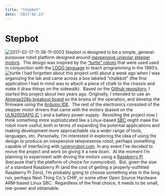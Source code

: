 ```yaml
---
title: "Stepbot"
date: "2017-02-23"
---
```


<div class="content">
<h1 id="stepbot">Stepbot</h1>
<p><img alt="2017-02-17-11-38-11-0003" src="/wp/2017/02/2017-02-17-11-38-11-0003.jpg"/> Stepbot is designed to be a simple, general-purpouse robot platform designed around <a href="http://astore.amazon.com/jjg00-20/detail/B01CP18J4A" target="_blank">inexpensive unipolar stepper motors</a>.  The design was inspired by the <a href="https://en.wikipedia.org/wiki/Turtle_%28robot%29" target="_blank">“turtle” robots</a> that were used used in conjunction with the <a href="https://en.wikipedia.org/wiki/Logo_%28programming_language%29" target="_blank">LOGO language</a> to teach programming in the 1980’s. <img alt="turtle" src="/wp/2017/02/turtle.jpg"/> I had forgotten about this project until about a week ago when I was organizing the lab and came across a box labeled “chalkbot” (the first application I had in mind was to attach a piece of chalk to the chassis and make it draw things on the sidewalk).  Based on the <a href="https://github.com/jjg/stepbot" target="_blank">Github repository</a>, I started this project about two years ago. Originally, I intended to use an <a href="https://www.tindie.com/products/mwhelectronics/atmega328p-breakout-board/" target="_blank">Atmega328p breakout board</a> as the brains of the operation, and develop the firmware using the <a href="https://www.arduino.cc/" target="_blank">Arduino IDE</a>.  The rest of the electronics consisted of the stepper motor drivers that came with the motors (based on the <a href="http://www.superdroidrobots.com/product_info/ULN2003APG.pdf" target="_blank">ULN2003APG IC</a> ) and a battery power supply.  Revisiting the project now I think something more sophisticated like a Linux-based <a href="https://en.wikipedia.org/wiki/Single-board_computer" target="_blank">SBC</a> might make the robot more useful, both in terms of expanding the potential applications and making development more approachable via a wider range of tools, languages, etc. Personally, I’m interested in exploring the idea of using the design to produce an inexpensive telepresense robot, perhaps something capable of interfacing with <a href="http://www.runmyrobot.com/" target="_blank">runmyrobot.com</a>. In any event I’ve decided to revive the project and work on giving it a new brain.  At the moment I’m planning to experiment with driving the motors using a <a href="http://astore.amazon.com/jjg00-20/detail/B01CD5VC92" target="_blank">Raspberry Pi</a> (because that’s the platform of choice for runmyrobot).  But, given the size of a standard Raspberry Pi (and the cost of getting a properly-outfitted Raspberry Pi Zero), I’m probably going to choose something else in the long run, perhaps Next Thing Co.’s CHIP, or some other Open Source Hardware ARM-based Linux SBC.  Regardless of the final choice, it needs to be small, low-power and obtainable.</p>
</div>
